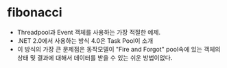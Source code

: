 fibonacci
=========
  * Threadpool과 Event 객체를 사용하는 가장 적절한 예제.
  * .NET 2.0에서 사용하는 방식 4.0은 Task Pool이 소개
  * 이 방식의 가장 큰 문제점은 동작모델이 "Fire and Forgot"
    pool속에 있는 객체의 상태 및 결과에 대해서 데이터를 받을 수 있는 쉬운 방법이없다.


